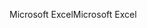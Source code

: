 <span data-ttu-id="8c4e9-101">Microsoft Excel</span><span class="sxs-lookup"><span data-stu-id="8c4e9-101">Microsoft Excel</span></span>